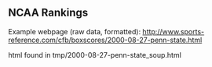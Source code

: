NCAA Rankings
-----

Example webpage (raw data, formatted):
http://www.sports-reference.com/cfb/boxscores/2000-08-27-penn-state.html

html found in tmp/2000-08-27-penn-state_soup.html
